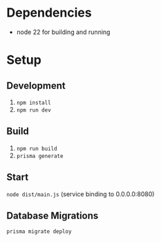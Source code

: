 # Dependencies

- node 22 for building and running


# Setup

## Development

1. `npm install`
2. `npm run dev`

## Build

1. `npm run build`
2. `prisma generate`

## Start

`node dist/main.js` (service binding to 0.0.0.0:8080)

## Database Migrations

`prisma migrate deploy`
